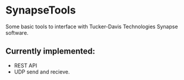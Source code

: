 # SynapseTools
Some basic tools to interface with Tucker-Davis Technologies Synapse software. 

## Currently implemented:
 - REST API
 - UDP send and recieve.
